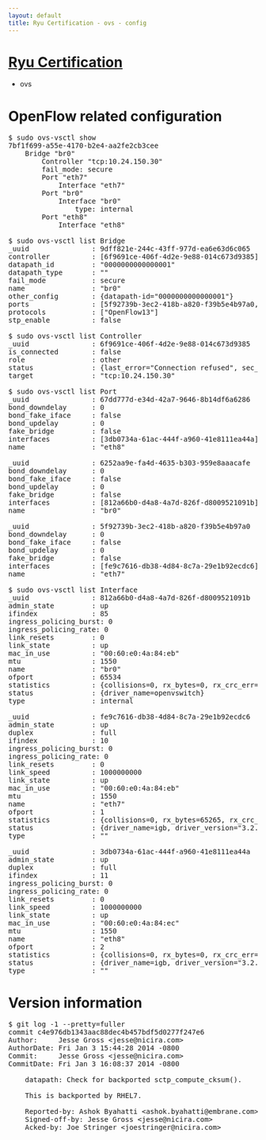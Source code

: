 ```yaml
---
layout: default
title: Ryu Certification - ovs - config
---
```

# [Ryu Certification](http://osrg.github.io/ryu/certification.html)
* ovs 

# OpenFlow related configuration
<pre>
$ sudo ovs-vsctl show
7bf1f699-a55e-4170-b2e4-aa2fe2cb3cee
    Bridge "br0"
        Controller "tcp:10.24.150.30"
        fail_mode: secure
        Port "eth7"
            Interface "eth7"
        Port "br0"
            Interface "br0"
                type: internal
        Port "eth8"
            Interface "eth8"

$ sudo ovs-vsctl list Bridge
_uuid               : 9dff821e-244c-43ff-977d-ea6e63d6c065
controller          : [6f9691ce-406f-4d2e-9e88-014c673d9385]
datapath_id         : "0000000000000001"
datapath_type       : ""
fail_mode           : secure
name                : "br0"
other_config        : {datapath-id="0000000000000001"}
ports               : [5f92739b-3ec2-418b-a820-f39b5e4b97a0, 6252aa9e-fa4d-4635-b303-959e8aaacafe, 67dd777d-e34d-42a7-9646-8b14df6a6286]
protocols           : ["OpenFlow13"]
stp_enable          : false

$ sudo ovs-vsctl list Controller
_uuid               : 6f9691ce-406f-4d2e-9e88-014c673d9385
is_connected        : false
role                : other
status              : {last_error="Connection refused", sec_since_connect="356", sec_since_disconnect="3", state=BACKOFF}
target              : "tcp:10.24.150.30"

$ sudo ovs-vsctl list Port
_uuid               : 67dd777d-e34d-42a7-9646-8b14df6a6286
bond_downdelay      : 0
bond_fake_iface     : false
bond_updelay        : 0
fake_bridge         : false
interfaces          : [3db0734a-61ac-444f-a960-41e8111ea44a]
name                : "eth8"

_uuid               : 6252aa9e-fa4d-4635-b303-959e8aaacafe
bond_downdelay      : 0
bond_fake_iface     : false
bond_updelay        : 0
fake_bridge         : false
interfaces          : [812a66b0-d4a8-4a7d-826f-d8009521091b]
name                : "br0"

_uuid               : 5f92739b-3ec2-418b-a820-f39b5e4b97a0
bond_downdelay      : 0
bond_fake_iface     : false
bond_updelay        : 0
fake_bridge         : false
interfaces          : [fe9c7616-db38-4d84-8c7a-29e1b92ecdc6]
name                : "eth7"

$ sudo ovs-vsctl list Interface
_uuid               : 812a66b0-d4a8-4a7d-826f-d8009521091b
admin_state         : up
ifindex             : 85
ingress_policing_burst: 0
ingress_policing_rate: 0
link_resets         : 0
link_state          : up
mac_in_use          : "00:60:e0:4a:84:eb"
mtu                 : 1550
name                : "br0"
ofport              : 65534
statistics          : {collisions=0, rx_bytes=0, rx_crc_err=0, rx_dropped=0, rx_errors=0, rx_frame_err=0, rx_over_err=0, rx_packets=0, tx_bytes=0, tx_dropped=0, tx_errors=0, tx_packets=0}
status              : {driver_name=openvswitch}
type                : internal

_uuid               : fe9c7616-db38-4d84-8c7a-29e1b92ecdc6
admin_state         : up
duplex              : full
ifindex             : 10
ingress_policing_burst: 0
ingress_policing_rate: 0
link_resets         : 0
link_speed          : 1000000000
link_state          : up
mac_in_use          : "00:60:e0:4a:84:eb"
mtu                 : 1550
name                : "eth7"
ofport              : 1
statistics          : {collisions=0, rx_bytes=65265, rx_crc_err=0, rx_dropped=0, rx_errors=0, rx_frame_err=0, rx_over_err=0, rx_packets=660, tx_bytes=0, tx_dropped=0, tx_errors=0, tx_packets=0}
status              : {driver_name=igb, driver_version="3.2.10-k", firmware_version="3.10-0"}
type                : ""

_uuid               : 3db0734a-61ac-444f-a960-41e8111ea44a
admin_state         : up
duplex              : full
ifindex             : 11
ingress_policing_burst: 0
ingress_policing_rate: 0
link_resets         : 0
link_speed          : 1000000000
link_state          : up
mac_in_use          : "00:60:e0:4a:84:ec"
mtu                 : 1550
name                : "eth8"
ofport              : 2
statistics          : {collisions=0, rx_bytes=0, rx_crc_err=0, rx_dropped=0, rx_errors=0, rx_frame_err=0, rx_over_err=0, rx_packets=0, tx_bytes=20536, tx_dropped=0, tx_errors=0, tx_packets=220}
status              : {driver_name=igb, driver_version="3.2.10-k", firmware_version="3.10-0"}
type                : ""
</pre>

# Version information
<pre>
$ git log -1 --pretty=fuller
commit c4e976db1343aac88dec4b457bdf5d0277f247e6
Author:     Jesse Gross &lt;jesse@nicira.com&gt;
AuthorDate: Fri Jan 3 15:44:28 2014 -0800
Commit:     Jesse Gross &lt;jesse@nicira.com&gt;
CommitDate: Fri Jan 3 16:08:37 2014 -0800

    datapath: Check for backported sctp_compute_cksum().
    
    This is backported by RHEL7.
    
    Reported-by: Ashok Byahatti &lt;ashok.byahatti@embrane.com&gt;
    Signed-off-by: Jesse Gross &lt;jesse@nicira.com&gt;
    Acked-by: Joe Stringer &lt;joestringer@nicira.com&gt;
</pre>
